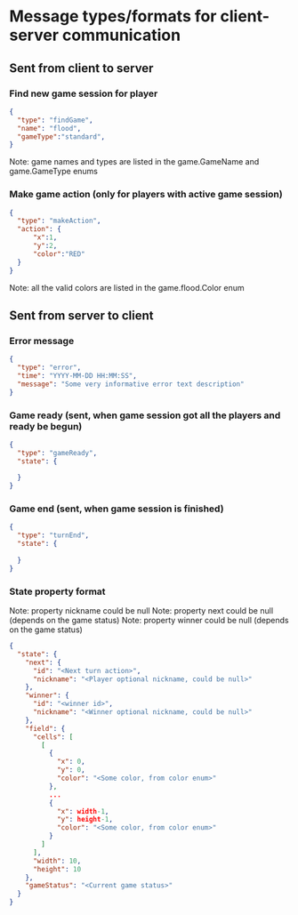 # Message types/formats for client-server communication

## Sent from client to server

### Find new game session for player

```json
{
  "type": "findGame",
  "name": "flood",
  "gameType":"standard",
}
```

Note: game names and types are listed in the game.GameName and game.GameType enums

### Make game action (only for players with active game session)

```json
{
  "type": "makeAction",
  "action": {
      "x":1,
      "y":2,
      "color":"RED"
  }
}

```

Note: all the valid colors are listed in the game.flood.Color enum

## Sent from server to client

### Error message

```json
{
  "type": "error",
  "time": "YYYY-MM-DD HH:MM:SS",
  "message": "Some very informative error text description" 
}
```

### Game ready (sent, when game session got all the players and ready be begun)

```json
{
  "type": "gameReady",
  "state": {
    
  }
}
```

### Game end (sent, when game session is finished)

```json
{
  "type": "turnEnd",
  "state": {
  
  }
}
```

### State property format

Note: property nickname could be null
Note: property next could be null (depends on the game status)
Note: property winner could be null (depends on the game status)

```json
{
  "state": {
    "next": {
      "id": "<Next turn action>",
      "nickname": "<Player optional nickname, could be null>"
    },
    "winner": {
      "id": "<winner id>",
      "nickname": "<Winner optional nickname, could be null>"
    },
    "field": {
      "cells": [
        [
          {
            "x": 0,
            "y": 0,
            "color": "<Some color, from color enum>"
          },
          ...
          {
            "x": width-1,
            "y": height-1,
            "color": "<Some color, from color enum>"
          }
        ]
      ],
      "width": 10,
      "height": 10
    },
    "gameStatus": "<Current game status>"
  }
}
```
